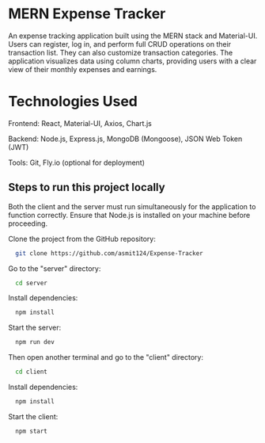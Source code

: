# MERN Expense Tracker

An expense tracking application built using the MERN stack and Material-UI. Users can register, log in, and perform full CRUD operations on their transaction list. They can also customize transaction categories. The application visualizes data using column charts, providing users with a clear view of their monthly expenses and earnings.


# Technologies Used

Frontend: React, Material-UI, Axios, Chart.js

Backend: Node.js, Express.js, MongoDB (Mongoose), JSON Web Token (JWT)

Tools: Git, Fly.io (optional for deployment)


## Steps to run this project locally

Both the client and the server must run simultaneously for the application to function correctly. Ensure that Node.js is installed on your machine before proceeding.

Clone the project from the GitHub repository:

```bash
  git clone https://github.com/asmit124/Expense-Tracker
```

Go to the "server" directory:

```bash
  cd server
```

Install dependencies:

```bash
  npm install
```

Start the server:

```bash
  npm run dev
```
Then open another terminal and go to the "client" directory:

```bash
  cd client
```

Install dependencies:

```bash
  npm install
```

Start the client:

```bash
  npm start
```

